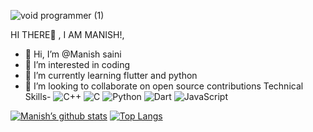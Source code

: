 ![void programmer (1)](https://user-images.githubusercontent.com/58516376/151172600-a606d8ef-1710-4886-95b0-d28c5d22e804.png) 


HI THERE👋 , I AM MANISH!,


- 👋 Hi, I’m @Manish saini
- 👀 I’m interested in coding
- 🌱 I’m currently learning flutter and python
- 💞️ I’m looking to collaborate on open source contributions 
Technical Skills-
![C++](https://img.shields.io/badge/c++-%2300599C.svg?style=for-the-badge&logo=c%2B%2B&logoColor=white) ![C](https://img.shields.io/badge/c-%2300599C.svg?style=for-the-badge&logo=c&logoColor=white) ![Python](https://img.shields.io/badge/python-3670A0?style=for-the-badge&logo=python&logoColor=ffdd54) ![Dart](https://img.shields.io/badge/dart-%230175C2.svg?style=for-the-badge&logo=dart&logoColor=white) ![JavaScript](https://img.shields.io/badge/javascript-%23323330.svg?style=for-the-badge&logo=javascript&logoColor=%23F7DF1E)

[![Manish’s github stats](https://github-readme-stats.vercel.app/api?username=ms471841&show_icons=true&theme=radical)](https://github.com/ms471841)
[![Top Langs](https://github-readme-stats.vercel.app/api/top-langs/?username=ms471841&layout=compact)](https://github.com/ms471841/github-readme-stats)
<!--- - 📫 How to reach me ... --->

<!---
i don't know is a ✨ special ✨ repository because its `README.md` (this file) appears on your GitHub profile.
You can click the Preview link to take a look at your changes.
--->
